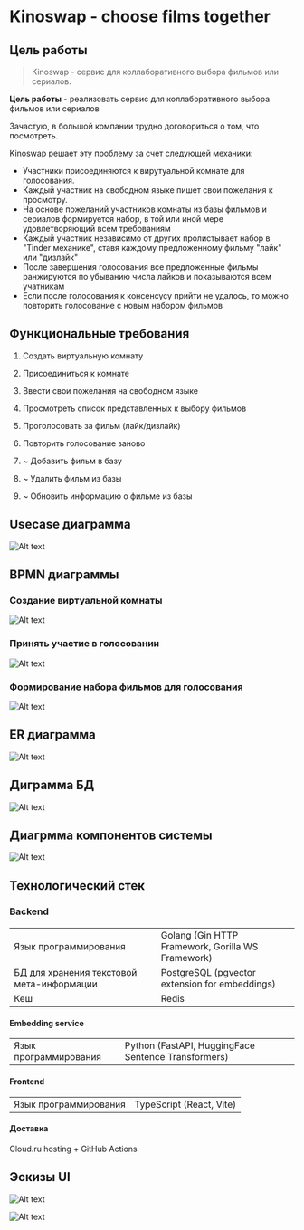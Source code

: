# Kinoswap - choose films together

## Цель работы

> Kinoswap - сервис для коллаборативного выбора фильмов или сериалов.

**Цель работы** - реализовать сервис для коллаборативного выбора фильмов или сериалов

Зачастую, в большой компании трудно договориться о том, что посмотреть.

Kinoswap решает эту проблему за счет следующей механики:

- Участники присоединяются к вирутуальной комнате для голосования.
- Каждый участник на свободном языке пишет свои пожелания к просмотру.
- На основе пожеланий участников комнаты из базы фильмов и сериалов формируется набор, в той или иной мере удовлетворяющий всем требованиям
- Каждый участник независимо от других пролистывает набор в "Tinder механике", ставя каждому предложенному фильму "лайк" или "дизлайк"
- После завершения голосования все предложенные фильмы ранжируются по убыванию числа лайков и показываются всем учатникам
- Если после голосования к консенсусу прийти не удалось, то можно повторить голосование с новым набором фильмов

## Функциональные требования

1. Создать виртуальную комнату
2. Присоединиться к комнате
3. Ввести свои пожелания на свободном языке
4. Просмотреть список представленных к выбору фильмов
5. Проголосовать за фильм (лайк/дизлайк)
6. Повторить голосование заново

7. ~ Добавить фильм в базу
8. ~ Удалить фильм из базы
9. ~ Обновить информацию о фильме из базы

## Usecase диаграмма

![Alt text](../img/kinoswap-usecase.png)

## BPMN диаграммы

### Создание виртуальной комнаты

![Alt text](../img/bpmn-acquire-room.png)

### Принять участие в голосовании

![Alt text](../img/bpmn-participate.png)

### Формирование набора фильмов для голосования

![Alt text](../img/bpmn-start.png)

## ER диаграмма

![Alt text](../img/kinoswap-er.png)

## Диграмма БД

![Alt text](../img/kinoswap-martin.png)

## Диагрмма компонентов системы

![Alt text](../img/kinoswap-comp.png)

## Технологический стек

### Backend

####

|                                           |                                                   |
| ----------------------------------------- | ------------------------------------------------- |
| Язык программирования                     | Golang (Gin HTTP Framework, Gorilla WS Framework) |
| БД для хранения текстовой мета-информации | PostgreSQL (pgvector extension for embeddings)    |
| Кеш                                       | Redis                                             |

#### Embedding service

|                       |                                                     |
| --------------------- | --------------------------------------------------- |
| Язык программирования | Python (FastAPI, HuggingFace Sentence Transformers) |

#### Frontend

|                       |                          |
| --------------------- | ------------------------ |
| Язык программирования | TypeScript (React, Vite) |

#### Доставка

Cloud.ru hosting + GitHub Actions

## Эскизы UI

![Alt text](../img/ui1.png)

![Alt text](../img/ui2.png)

